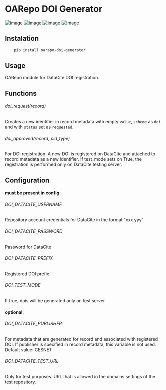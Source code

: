 OARepo DOI Generator
====================
[![image][]][1]
[![image][2]][3]
[![image][4]][5]
[![image][6]][7]

Instalation
----------
```bash
    pip install oarepo-doi-generator
```

Usage
----------
OARepo module for DataCite DOI registration. 

Functions
---------
###### doi_request(record)
 Creates a new identifier in record metadata with empty ```value```, ```scheme``` as ```doi``` and with ```status``` set as ```requested```.
###### doi_approved(record, pid_type)
 For DOI registration. A new DOI is registered on DataCite and attached to record metadata as a new identifier.
If test_mode sets on True, the registration is performed only on DataCite testing server.

Configuration
-------------
#### must be present in config:
###### DOI_DATACITE_USERNAME
 Repository account credentials for DataCite in the format "xxx.yyy"
###### DOI_DATACITE_PASSWORD
 Password for DataCite
###### DOI_DATACITE_PREFIX
 Registered DOI prefix
###### DOI_TEST_MODE
 If true, dois will be generated only on test server


#### optional:
###### DOI_DATACITE_PUBLISHER
 For metadata that are generated for record and associated with registered DOI.
  If publisher is specified in record metadata, this variable is not used.
  Default value: CESNET
###### DOI_DATACITE_TEST_URL
 Only for test purposes.
  URL that is allowed in the domains settings of the test repository.

 [image]: https://img.shields.io/travis/oarepo/oarepo-doi-genrator.svg
  [1]: https://travis-ci.com/github/oarepo/oarepo-doi-genrator
  [2]: https://img.shields.io/coveralls/oarepo/oarepo-doi-genrator.svg
  [3]: https://coveralls.io/r/oarepo/oarepo-doi-genrator
  [4]: https://img.shields.io/github/license/oarepo/oarepo-doi-genrator.svg
  [5]: https://github.com/oarepo/oarepo-doi-genrator/blob/master/LICENSE
  [6]: https://img.shields.io/pypi/v/oarepo-doi-genrator.svg
  [7]: https://pypi.org/pypi/oarepo-doi-generator
